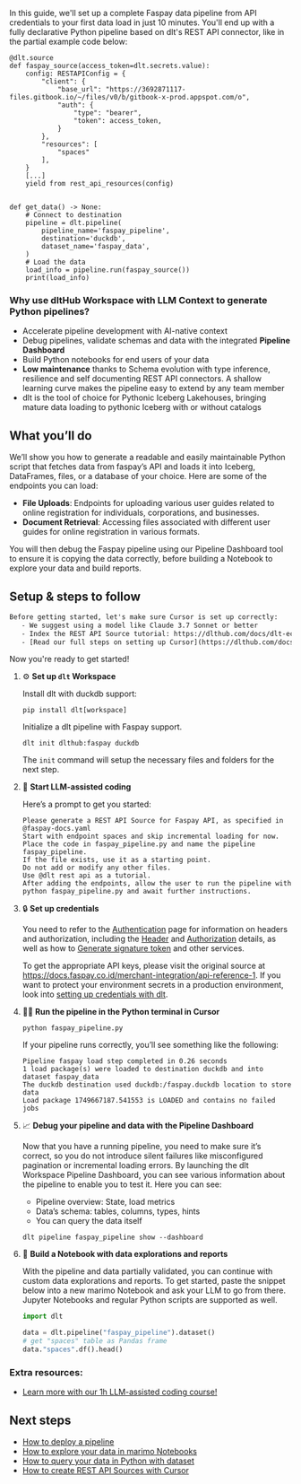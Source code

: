 In this guide, we'll set up a complete Faspay data pipeline from API credentials to your first data load in just 10 minutes. You'll end up with a fully declarative Python pipeline based on dlt's REST API connector, like in the partial example code below:

```python-outcome
@dlt.source
def faspay_source(access_token=dlt.secrets.value):
    config: RESTAPIConfig = {
        "client": {
            "base_url": "https://3692871117-files.gitbook.io/~/files/v0/b/gitbook-x-prod.appspot.com/o",
            "auth": {
                "type": "bearer",
                "token": access_token,
            }
        },
        "resources": [
            "spaces"
        ],
    }
    [...]
    yield from rest_api_resources(config)


def get_data() -> None:
    # Connect to destination
    pipeline = dlt.pipeline(
        pipeline_name='faspay_pipeline',
        destination='duckdb',
        dataset_name='faspay_data', 
    )
    # Load the data
    load_info = pipeline.run(faspay_source())
    print(load_info) 
```

### Why use dltHub Workspace with LLM Context to generate Python pipelines?

- Accelerate pipeline development with AI-native context
- Debug pipelines, validate schemas and data with the integrated **Pipeline Dashboard**
- Build Python notebooks for end users of your data
- **Low maintenance** thanks to Schema evolution with type inference, resilience and self documenting REST API connectors. A shallow learning curve makes the pipeline easy to extend by any team member
- dlt is the tool of choice for Pythonic Iceberg Lakehouses, bringing mature data loading to pythonic Iceberg with or without catalogs

## What you’ll do

We’ll show you how to generate a readable and easily maintainable Python script that fetches data from faspay’s API and loads it into Iceberg, DataFrames, files, or a database of your choice. Here are some of the endpoints you can load:

- **File Uploads**: Endpoints for uploading various user guides related to online registration for individuals, corporations, and businesses.
- **Document Retrieval**: Accessing files associated with different user guides for online registration in various formats.

You will then debug the Faspay pipeline using our Pipeline Dashboard tool to ensure it is copying the data correctly, before building a Notebook to explore your data and build reports.

## Setup & steps to follow

```default
Before getting started, let's make sure Cursor is set up correctly:
   - We suggest using a model like Claude 3.7 Sonnet or better
   - Index the REST API Source tutorial: https://dlthub.com/docs/dlt-ecosystem/verified-sources/rest_api/ and add it to context as **@dlt rest api**
   - [Read our full steps on setting up Cursor](https://dlthub.com/docs/dlt-ecosystem/llm-tooling/cursor-restapi#23-configuring-cursor-with-documentation)
```

Now you're ready to get started!

1. ⚙️ **Set up `dlt` Workspace**
    
    Install dlt with duckdb support:
    ```shell
    pip install dlt[workspace]
    ```

    Initialize a dlt pipeline with Faspay support.
    ```shell
    dlt init dlthub:faspay duckdb
    ```

    The `init` command will setup the necessary files and folders for the next step.
    
2. 🤠 **Start LLM-assisted coding**
    
    Here’s a prompt to get you started:
    
    ```prompt
    Please generate a REST API Source for Faspay API, as specified in @faspay-docs.yaml 
    Start with endpoint spaces and skip incremental loading for now. 
    Place the code in faspay_pipeline.py and name the pipeline faspay_pipeline. 
    If the file exists, use it as a starting point. 
    Do not add or modify any other files. 
    Use @dlt rest api as a tutorial. 
    After adding the endpoints, allow the user to run the pipeline with python faspay_pipeline.py and await further instructions.
    ```

    
3. 🔒 **Set up credentials** 
    
    You need to refer to the [Authentication](https://getting-started/faspay-sendme/authentication) page for information on headers and authorization, including the [Header](https://getting-started/faspay-sendme/authentication/header) and [Authorization](https://getting-started/faspay-sendme/authentication/authorization) details, as well as how to [Generate signature token](https://getting-started/faspay-sendme/authentication/signature/generate-signature-token) and other services.
    
    To get the appropriate API keys, please visit the original source at https://docs.faspay.co.id/merchant-integration/api-reference-1.
    If you want to protect your environment secrets in a production environment, look into [setting up credentials with dlt](https://dlthub.com/docs/walkthroughs/add_credentials).
    
4. 🏃‍♀️ **Run the pipeline in the Python terminal in Cursor**
    
    ```shell
    python faspay_pipeline.py
    ```
    
    If your pipeline runs correctly, you’ll see something like the following:
    
    ```shell
    Pipeline faspay load step completed in 0.26 seconds
    1 load package(s) were loaded to destination duckdb and into dataset faspay_data
    The duckdb destination used duckdb:/faspay.duckdb location to store data
    Load package 1749667187.541553 is LOADED and contains no failed jobs
    ```
    
5. 📈 **Debug your pipeline and data with the Pipeline Dashboard**

    Now that you have a running pipeline, you need to make sure it’s correct, so you do not introduce silent failures like misconfigured pagination or incremental loading errors. By launching the dlt Workspace Pipeline Dashboard, you can see various information about the pipeline to enable you to test it. Here you can see:
    - Pipeline overview: State, load metrics
    - Data’s schema: tables, columns, types, hints
    - You can query the data itself
    
    ```shell
    dlt pipeline faspay_pipeline show --dashboard
    ```
    
6. 🐍 **Build a Notebook with data explorations and reports**

    With the pipeline and data partially validated, you can continue with custom data explorations and reports. To get started, paste the snippet below into a new marimo Notebook and ask your LLM to go from there. Jupyter Notebooks and regular Python scripts are supported as well.

    
    ```python
    import dlt

   data = dlt.pipeline("faspay_pipeline").dataset()
   # get "spaces" table as Pandas frame
   data."spaces".df().head()
    ```

### Extra resources:

- [Learn more with our 1h LLM-assisted coding course!](https://www.youtube.com/watch?v=GGid70rnJuM)

## Next steps

- [How to deploy a pipeline](https://dlthub.com/docs/walkthroughs/deploy-a-pipeline)
- [How to explore your data in marimo Notebooks](https://dlthub.com/docs/general-usage/dataset-access/marimo)
- [How to query your data in Python with dataset](https://dlthub.com/docs/general-usage/dataset-access/dataset)
- [How to create REST API Sources with Cursor](https://dlthub.com/docs/dlt-ecosystem/llm-tooling/cursor-restapi)